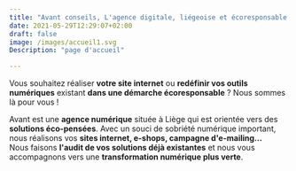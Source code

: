 ```yaml
---
title: "Avant conseils, L'agence digitale, liégeoise et écoresponsable qui vous accompagne dans votre développement numérique"
date: 2021-05-29T12:29:07+02:00
draft: false
image: /images/accueil1.svg
Description: "page d'accueil"

---
```



Vous souhaitez réaliser **votre site internet** ou **redéfinir vos outils numériques** existant **dans une démarche écoresponsable**  ? Nous sommes là pour vous !

Avant est une **agence numérique** située à Liège qui est orientée vers des **solutions éco-pensées**.
Avec un souci de sobriété numérique important, nous réalisons vos **sites internet, e-shops, campagne d'e-mailing...**  
Nous faisons **l'audit de vos solutions déjà existantes** et nous vous accompagnons vers une **transformation numérique plus verte**.
